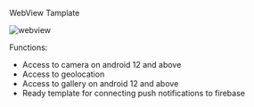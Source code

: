 WebView Tamplate

![webview](https://github.com/user-attachments/assets/16f9f44a-82fc-4b63-b6b6-7b88c9e3e4dd)

Functions:
- Access to camera on android 12 and above
- Access to geolocation
- Access to gallery on android 12 and above
- Ready template for connecting push notifications to firebase
